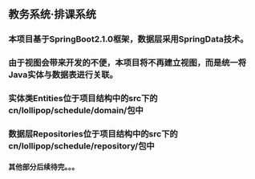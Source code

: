 ## 教务系统·排课系统
### 本项目基于SpringBoot2.1.0框架，数据层采用SpringData技术。
### 由于视图会带来开发的不便，本项目将不再建立视图，而是统一将Java实体与数据表进行关联。
### 实体类Entities位于项目结构中的src下的cn/lollipop/schedule/domain/包中
### 数据层Repositories位于项目结构中的src下的cn/lollipop/schedule/repository/包中
#### 其他部分后续待完。。。
